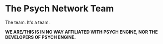 # The Psych Network Team
The team. It's a team.

**WE ARE/THIS IS IN NO WAY AFFILIATED WITH PSYCH ENGINE, NOR THE DEVELOPERS OF PSYCH ENGINE.**
